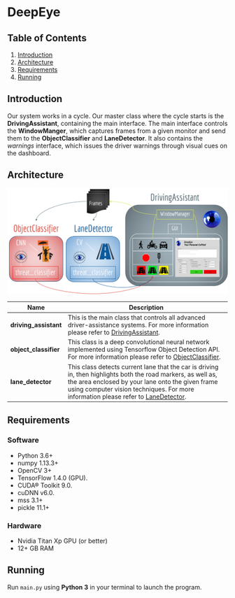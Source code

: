 # DeepEye

## Table of Contents
1. [Introduction](#introduction)
2. [Architecture](#architecture)
3. [Requirements](#requirements)
2. [Running](#running)

## Introduction
Our system works in a cycle. Our master class where the cycle starts is the **DrivingAssistant**, containing the main interface.  The main interface controls the **WindowManger**, which captures frames from a given monitor and send them to the **ObjectClassifier** and **LaneDetector**. It also contains the *warnings* interface, which issues the driver warnings through visual cues on the dashboard. 


## Architecture

![Project's Architecture](project_architecture.png)

Name | Description 
--- | ---
**driving_assistant** | This is the main class that controls all advanced driver-assistance systems. For more information please refer to [DrivingAssistant](driving_assistant/README.md).
**object_classifier** | This class is a deep convolutional neural network implemented using Tensorflow Object Detection API. For more information please refer to [ObjectClassifier](object_classifier/README.md).
**lane_detector** | This class detects current lane that the car is driving in, then highlights both the road markers, as well as, the area enclosed by your lane onto the given frame using computer vision techniques. For more information please refer to [LaneDetector](lane_detector/README.md).

## Requirements
### Software
- Python 3.6+
- numpy 1.13.3+
- OpenCV 3+
- TensorFlow 1.4.0 (GPU).
- CUDA® Toolkit 9.0.
- cuDNN v6.0.
- mss 3.1+
- pickle 11.1+

### Hardware
- Nvidia Titan Xp GPU (or better)
- 12+ GB RAM 



## Running
Run `main.py` using **Python 3** in your terminal to launch the program.